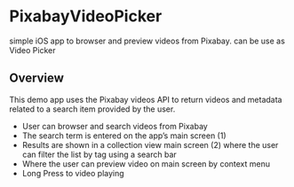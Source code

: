 # PixabayVideoPicker

simple iOS app to browser and preview videos from Pixabay.
can be use as Video Picker

## Overview

This demo app uses the Pixabay videos API to return videos and metadata related to a search item provided by the user.

* User can browser and search videos from Pixabay
* The search term is entered on the app’s main screen (1)
* Results are shown in a collection view main screen (2) where the user can filter the list by tag using a search bar
* Where the user can preview video on main screen by context menu
* Long Press to video playing


